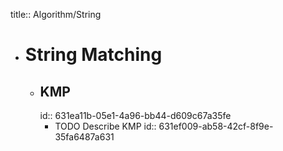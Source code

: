 title:: Algorithm/String

- # String Matching
	- ## KMP
	  id:: 631ea11b-05e1-4a96-bb44-d609c67a35fe
		- TODO Describe KMP
		  id:: 631ef009-ab58-42cf-8f9e-35fa6487a631